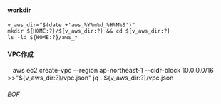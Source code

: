 #### workdir
    v_aws_dir="$(date +'aws_%Y%m%d_%H%M%S')"
    mkdir ${HOME:?}/${v_aws_dir:?} && cd ${v_aws_dir:?}
    ls -ld ${HOME:?}/aws_*

#### VPC作成
    aws ec2 create-vpc --region ap-northeast-1 --cidr-block 10.0.0.0/16 >>"${v_aws_dir:?}/vpc.json"
    jq . ${v_aws_dir:?}/vpc.json 








###### EOF

